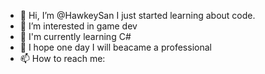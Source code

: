 - 👋 Hi, I’m @HawkeySan
I just started learning about code.
- 👀 I’m interested in game dev
- 🌱 I'm currently learning C#
- 🎯 I hope one day I will beacame a professional 
- 📫 How to reach me: 

